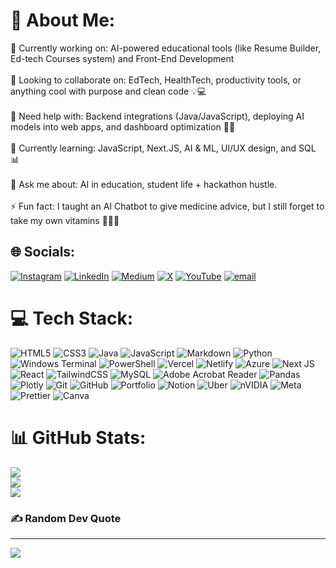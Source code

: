 # 💫 About Me:
🎯 Currently working on: AI-powered educational tools (like Resume Builder, Ed-tech Courses system) and Front-End Development<br><br>🤝 Looking to collaborate on: EdTech, HealthTech, productivity tools, or anything cool with purpose and clean code 💡💻<br><br>🧠 Need help with: Backend integrations (Java/JavaScript), deploying AI models into web apps, and dashboard optimization 🔧🧩<br><br>🌱 Currently learning: JavaScript, Next.JS, AI & ML, UI/UX design, and SQL 📊<br><br>💬 Ask me about: AI in education, student life + hackathon hustle.<br><br>⚡ Fun fact: I taught an AI Chatbot to give medicine advice, but I still forget to take my own vitamins 🤷‍♂️💊


## 🌐 Socials:
[![Instagram](https://img.shields.io/badge/Instagram-%23E4405F.svg?logo=Instagram&logoColor=white)](https://instagram.com/sarvan._.21) [![LinkedIn](https://img.shields.io/badge/LinkedIn-%230077B5.svg?logo=linkedin&logoColor=white)](https://linkedin.com/in/sarvan-kumar-nagarampalli) [![Medium](https://img.shields.io/badge/Medium-12100E?logo=medium&logoColor=white)](https://medium.com/@sarvankumarnagarampalli478) [![X](https://img.shields.io/badge/X-black.svg?logo=X&logoColor=white)](https://x.com/SarvanKumar2187) [![YouTube](https://img.shields.io/badge/YouTube-%23FF0000.svg?logo=YouTube&logoColor=white)](https://youtube.com/@SarvanKumarNagarampalli) [![email](https://img.shields.io/badge/Email-D14836?logo=gmail&logoColor=white)](mailto:sarvankumarnagarampalli478@gmail.com) 

# 💻 Tech Stack:
![HTML5](https://img.shields.io/badge/html5-%23E34F26.svg?style=flat&logo=html5&logoColor=white) ![CSS3](https://img.shields.io/badge/css3-%231572B6.svg?style=flat&logo=css3&logoColor=white) ![Java](https://img.shields.io/badge/java-%23ED8B00.svg?style=flat&logo=openjdk&logoColor=white) ![JavaScript](https://img.shields.io/badge/javascript-%23323330.svg?style=flat&logo=javascript&logoColor=%23F7DF1E) ![Markdown](https://img.shields.io/badge/markdown-%23000000.svg?style=flat&logo=markdown&logoColor=white) ![Python](https://img.shields.io/badge/python-3670A0?style=flat&logo=python&logoColor=ffdd54) ![Windows Terminal](https://img.shields.io/badge/Windows%20Terminal-%234D4D4D.svg?style=flat&logo=windows-terminal&logoColor=white) ![PowerShell](https://img.shields.io/badge/PowerShell-%235391FE.svg?style=flat&logo=powershell&logoColor=white) ![Vercel](https://img.shields.io/badge/vercel-%23000000.svg?style=flat&logo=vercel&logoColor=white) ![Netlify](https://img.shields.io/badge/netlify-%23000000.svg?style=flat&logo=netlify&logoColor=#00C7B7) ![Azure](https://img.shields.io/badge/azure-%230072C6.svg?style=flat&logo=microsoftazure&logoColor=white) ![Next JS](https://img.shields.io/badge/Next-black?style=flat&logo=next.js&logoColor=white) ![React](https://img.shields.io/badge/react-%2320232a.svg?style=flat&logo=react&logoColor=%2361DAFB) ![TailwindCSS](https://img.shields.io/badge/tailwindcss-%2338B2AC.svg?style=flat&logo=tailwind-css&logoColor=white) ![MySQL](https://img.shields.io/badge/mysql-4479A1.svg?style=flat&logo=mysql&logoColor=white) ![Adobe Acrobat Reader](https://img.shields.io/badge/Adobe%20Acrobat%20Reader-EC1C24.svg?style=flat&logo=Adobe%20Acrobat%20Reader&logoColor=white) ![Pandas](https://img.shields.io/badge/pandas-%23150458.svg?style=flat&logo=pandas&logoColor=white) ![Plotly](https://img.shields.io/badge/Plotly-%233F4F75.svg?style=flat&logo=plotly&logoColor=white) ![Git](https://img.shields.io/badge/git-%23F05033.svg?style=flat&logo=git&logoColor=white) ![GitHub](https://img.shields.io/badge/github-%23121011.svg?style=flat&logo=github&logoColor=white) ![Portfolio](https://img.shields.io/badge/Portfolio-%23000000.svg?style=flat&logo=firefox&logoColor=#FF7139) ![Notion](https://img.shields.io/badge/Notion-%23000000.svg?style=flat&logo=notion&logoColor=white) ![Uber](https://img.shields.io/badge/Uber-%23000000.svg?style=flat&logo=Uber&logoColor=white) ![nVIDIA](https://img.shields.io/badge/nVIDIA-%2376B900.svg?style=flat&logo=nVIDIA&logoColor=white) ![Meta](https://img.shields.io/badge/Meta-%230467DF.svg?style=flat&logo=Meta&logoColor=white) ![Prettier](https://img.shields.io/badge/prettier-%23F7B93E.svg?style=flat&logo=prettier&logoColor=black) ![Canva](https://img.shields.io/badge/Canva-%2300C4CC.svg?style=flat&logo=Canva&logoColor=white)
# 📊 GitHub Stats:
![](https://github-readme-stats.vercel.app/api?username=sarvan-2187&theme=dark&hide_border=false&include_all_commits=false&count_private=false)<br/>
![](https://nirzak-streak-stats.vercel.app/?user=sarvan-2187&theme=dark&hide_border=false)<br/>
![](https://github-readme-stats.vercel.app/api/top-langs/?username=sarvan-2187&theme=dark&hide_border=false&include_all_commits=false&count_private=false&layout=compact)

### ✍️ Random Dev Quote


---
[![](https://visitcount.itsvg.in/api?id=sarvan-2187&icon=1&color=0)](https://visitcount.itsvg.in)

<!-- Proudly created with GPRM ( https://gprm.itsvg.in ) -->
